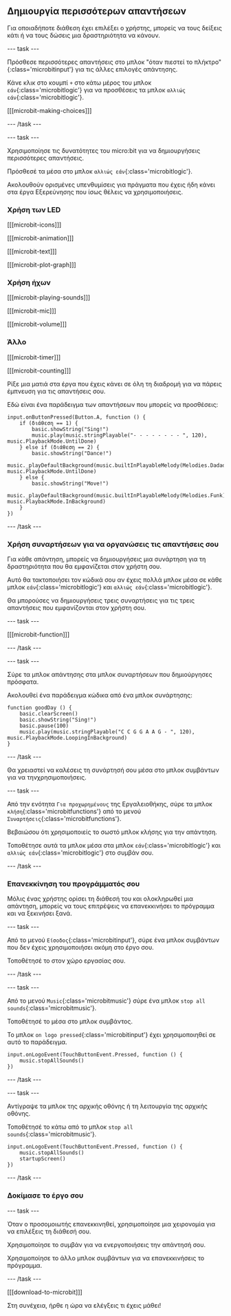 ## Δημιουργία περισσότερων απαντήσεων

Για οποιαδήποτε διάθεση έχει επιλέξει ο χρήστης, μπορείς να τους δείξεις κάτι ή να τους δώσεις μια δραστηριότητα να κάνουν.

--- task ---

Πρόσθεσε περισσότερες απαντήσεις στο μπλοκ "όταν πιεστεί το πλήκτρο"{:class='microbitinput'} για τις άλλες επιλογές απάντησης.

Κάνε κλικ στο κουμπί `+` στο κάτω μέρος του μπλοκ `εάν`{:class='microbitlogic'} για να προσθέσεις τα μπλοκ `αλλιώς εάν`{:class='microbitlogic'}.

[[[microbit-making-choices]]]

--- /task ---

--- task ---

Χρησιμοποίησε τις δυνατότητες του micro:bit για να δημιουργήσεις περισσότερες απαντήσεις.

Πρόσθεσέ τα μέσα στο μπλοκ `αλλιώς εάν`{:class='microbitlogic'}.

Ακολουθούν ορισμένες υπενθυμίσεις για πράγματα που έχεις ήδη κάνει στα έργα Εξερεύνησης που ίσως θέλεις να χρησιμοποιήσεις.

### Χρήση των LED

[[[microbit-icons]]]

[[[microbit-animation]]]

[[[microbit-text]]]

[[[microbit-plot-graph]]]

### Χρήση ήχων

[[[microbit-playing-sounds]]]

[[[microbit-mic]]]

[[[microbit-volume]]]

### Άλλο

[[[microbit-timer]]]

[[[microbit-counting]]]

Ρίξε μια ματιά στα έργα που έχεις κάνει σε όλη τη διαδρομή για να πάρεις έμπνευση για τις απαντήσεις σου.

Εδώ είναι ένα παράδειγμα των απαντήσεων που μπορείς να προσθέσεις:

```microbit
input.onButtonPressed(Button.A, function () {
    if (διάθεση == 1) {
        basic.showString("Sing!")
        music.play(music.stringPlayable("- - - - - - - - ", 120), music.PlaybackMode.UntilDone)
    } else if (διάθεση == 2) {
        basic.showString("Dance!")
        music._playDefaultBackground(music.builtInPlayableMelody(Melodies.Dadadadum), music.PlaybackMode.UntilDone)
    } else {
        basic.showString("Move!")
        music._playDefaultBackground(music.builtInPlayableMelody(Melodies.Funk), music.PlaybackMode.InBackground)
    }
})
```
--- /task ---

### Χρήση συναρτήσεων για να οργανώσεις τις απαντήσεις σου

Για κάθε απάντηση, μπορείς να δημιουργήσεις μια συνάρτηση για τη δραστηριότητα που θα εμφανίζεται στον χρήστη σου.

Αυτό θα τακτοποιήσει τον κώδικά σου αν έχεις πολλά μπλοκ μέσα σε κάθε μπλοκ `εάν`{:class='microbitlogic'} και `αλλιώς εάν`{:class='microbitlogic'}.

Θα μπορούσες να δημιουργήσεις τρεις συναρτήσεις για τις τρεις απαντήσεις που εμφανίζονται στον χρήστη σου.

--- task ---

[[[microbit-function]]]

--- /task ---

--- task ---

Σύρε τα μπλοκ απάντησης στα μπλοκ συναρτήσεων που δημιούργησες πρόσφατα.

Ακολουθεί ένα παράδειγμα κώδικα από ένα μπλοκ συνάρτησης:

```microbit
function goodDay () {
    basic.clearScreen()
    basic.showString("Sing!")
    basic.pause(100)
    music.play(music.stringPlayable("C C G G A A G - ", 120), music.PlaybackMode.LoopingInBackground)
}
```

--- /task ---

Θα χρειαστεί να καλέσεις τη συνάρτησή σου μέσα στο μπλοκ συμβάντων για να τηνχρησιμοποιήσεις.

--- task ---

Από την ενότητα `Για προχωρημένους` της Εργαλειοθήκης, σύρε τα μπλοκ `κλήση`{:class='microbitfunctions'} από το μενού `Συναρτήσεις`{:class='microbitfunctions'}.

Βεβαιώσου ότι χρησιμοποιείς το σωστό μπλοκ κλήσης για την απάντηση.

Τοποθέτησε αυτά τα μπλοκ μέσα στα μπλοκ `εάν`{:class='microbitlogic'} και `αλλιώς εάν`{:class='microbitlogic'} στο συμβάν σου.

--- /task ---

### Επανεκκίνηση του προγράμματός σου

Μόλις ένας χρήστης ορίσει τη διάθεσή του και ολοκληρωθεί μια απάντηση, μπορείς να τους επιτρέψεις να επανεκκινήσει το πρόγραμμα και να ξεκινήσει ξανά.

--- task ---

Από το μενού `Είσοδος`{:class='microbitinput'}, σύρε ένα μπλοκ συμβάντων που δεν έχεις χρησιμοποιήσει ακόμη στο έργο σου.

Τοποθέτησέ το στον χώρο εργασίας σου.

--- /task ---

--- task ---

Από το μενού `Music`{:class='microbitmusic'} σύρε ένα μπλοκ `stop all sounds`{:class='microbitmusic'}.

Τοποθέτησέ το μέσα στο μπλοκ συμβάντος.

Το μπλοκ `on logo pressed`{:class='microbitinput'} έχει χρησιμοποιηθεί σε αυτό το παράδειγμα.

```microbit
input.onLogoEvent(TouchButtonEvent.Pressed, function () {
    music.stopAllSounds()
})
```

--- /task ---

--- task ---

Αντίγραψε τα μπλοκ της αρχικής οθόνης ή τη λειτουργία της αρχικής οθόνης.

Τοποθέτησέ το κάτω από το μπλοκ `stop all sounds`{:class='microbitmusic'}.

```microbit
input.onLogoEvent(TouchButtonEvent.Pressed, function () {
    music.stopAllSounds()
    startupScreen()
})
```

--- /task ---

### Δοκίμασε το έργο σου

--- task ---

Όταν ο προσομοιωτής επανεκκινηθεί, χρησιμοποίησε μια χειρονομία για να επιλέξεις τη διάθεσή σου.

Χρησιμοποίησε το συμβάν για να ενεργοποιήσεις την απάντησή σου.

Χρησιμοποίησε το άλλο μπλοκ συμβάντων για να επανεκκινήσεις το πρόγραμμα.

--- /task ---

[[[download-to-microbit]]]

Στη συνέχεια, ήρθε η ώρα να ελέγξεις τι έχεις μάθει!
